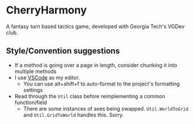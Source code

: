 # CherryHarmony
A fantasy turn based tactics game, developed with Georgia Tech's VGDev club.

## Style/Convention suggestions
* If a method is going over a page in length, consider chunking it into multiple methods
* I use [VSCode](https://code.visualstudio.com/docs/other/unity) as my editor.
  * You can use alt+shift+f to auto-format to the project's formatting settings
* Read through the `Util` class before reimplementing a common function/field
  * There are some instances of axes being swapped. `Util.WorldToGrid` and `Util.GridToWorld` handles this. Sorry.

